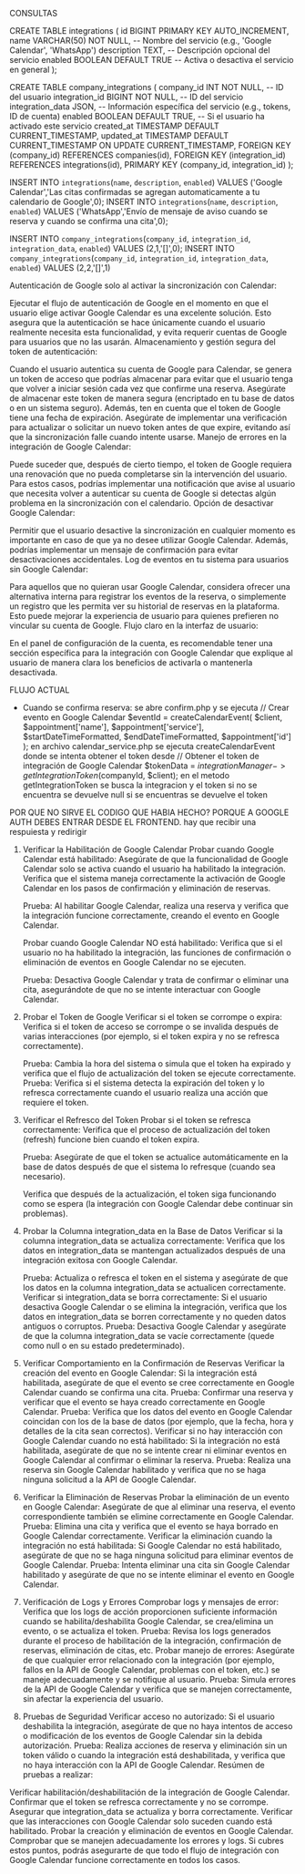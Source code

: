 CONSULTAS

CREATE TABLE integrations (
id BIGINT PRIMARY KEY AUTO_INCREMENT,
name VARCHAR(50) NOT NULL, -- Nombre del servicio (e.g., 'Google Calendar', 'WhatsApp')
description TEXT, -- Descripción opcional del servicio
enabled BOOLEAN DEFAULT TRUE -- Activa o desactiva el servicio en general
);

CREATE TABLE company_integrations (
company_id INT NOT NULL, -- ID del usuario
integration_id BIGINT NOT NULL, -- ID del servicio
integration_data JSON, -- Información específica del servicio (e.g., tokens, ID de cuenta)
enabled BOOLEAN DEFAULT TRUE, -- Si el usuario ha activado este servicio
created_at TIMESTAMP DEFAULT CURRENT_TIMESTAMP,
updated_at TIMESTAMP DEFAULT CURRENT_TIMESTAMP ON UPDATE CURRENT_TIMESTAMP,
FOREIGN KEY (company_id) REFERENCES companies(id),
FOREIGN KEY (integration_id) REFERENCES integrations(id),
PRIMARY KEY (company_id, integration_id)
);

INSERT INTO `integrations`(`name`, `description`, `enabled`) VALUES ('Google Calendar','Las citas confirmadas se agregan automaticamente a tu calendario de Google',0);
INSERT INTO `integrations`(`name`, `description`, `enabled`) VALUES ('WhatsApp','Envío de mensaje de aviso cuando se reserva y cuando se confirma una cita',0);

<!-- Cambiar el id de la empresa en produccion -->

INSERT INTO `company_integrations`(`company_id`, `integration_id`, `integration_data`, `enabled`) VALUES (2,1,'[]',0);
INSERT INTO `company_integrations`(`company_id`, `integration_id`, `integration_data`, `enabled`) VALUES (2,2,'[]',1)

Autenticación de Google solo al activar la sincronización con Calendar:

Ejecutar el flujo de autenticación de Google en el momento en que el usuario elige activar Google Calendar es una excelente solución. Esto asegura que la autenticación se hace únicamente cuando el usuario realmente necesita esta funcionalidad, y evita requerir cuentas de Google para usuarios que no las usarán.
Almacenamiento y gestión segura del token de autenticación:

Cuando el usuario autentica su cuenta de Google para Calendar, se genera un token de acceso que podrías almacenar para evitar que el usuario tenga que volver a iniciar sesión cada vez que confirme una reserva. Asegúrate de almacenar este token de manera segura (encriptado en tu base de datos o en un sistema seguro).
Además, ten en cuenta que el token de Google tiene una fecha de expiración. Asegúrate de implementar una verificación para actualizar o solicitar un nuevo token antes de que expire, evitando así que la sincronización falle cuando intente usarse.
Manejo de errores en la integración de Google Calendar:

Puede suceder que, después de cierto tiempo, el token de Google requiera una renovación que no pueda completarse sin la intervención del usuario. Para estos casos, podrías implementar una notificación que avise al usuario que necesita volver a autenticar su cuenta de Google si detectas algún problema en la sincronización con el calendario.
Opción de desactivar Google Calendar:

Permitir que el usuario desactive la sincronización en cualquier momento es importante en caso de que ya no desee utilizar Google Calendar. Además, podrías implementar un mensaje de confirmación para evitar desactivaciones accidentales.
Log de eventos en tu sistema para usuarios sin Google Calendar:

Para aquellos que no quieran usar Google Calendar, considera ofrecer una alternativa interna para registrar los eventos de la reserva, o simplemente un registro que les permita ver su historial de reservas en la plataforma. Esto puede mejorar la experiencia de usuario para quienes prefieren no vincular su cuenta de Google.
Flujo claro en la interfaz de usuario:

En el panel de configuración de la cuenta, es recomendable tener una sección específica para la integración con Google Calendar que explique al usuario de manera clara los beneficios de activarla o mantenerla desactivada.

FLUJO ACTUAL

- Cuando se confirma reserva:
  se abre confirm.php y se ejecuta
  // Crear evento en Google Calendar
  $eventId = createCalendarEvent(
        $client,
        $appointment['name'],
        $appointment['service'],
        $startDateTimeFormatted,
        $endDateTimeFormatted,
        $appointment['id']
    );
en archivo calendar_service.php
se ejecuta createCalendarEvent donde se intenta obtener el token desde
// Obtener el token de integración de Google Calendar
    $tokenData = $integrationManager->getIntegrationToken($companyId, $client);
  en el metodo getIntegrationToken se busca la integracion y el token si no se encuentra se devuelve null si se encuentras se devuelve el token

POR QUE NO SIRVE EL CODIGO QUE HABIA HECHO? PORQUE A GOOGLE AUTH DEBES ENTRAR DESDE EL FRONTEND. hay que recibir una respuiesta y redirigir

1. Verificar la Habilitación de Google Calendar
   Probar cuando Google Calendar está habilitado:
   Asegúrate de que la funcionalidad de Google Calendar solo se activa cuando el usuario ha habilitado la integración.
   Verifica que el sistema maneja correctamente la activación de Google Calendar en los pasos de confirmación y eliminación de reservas.

   Prueba: Al habilitar Google Calendar, realiza una reserva y verifica que la integración funcione correctamente, creando el evento en Google Calendar.

   Probar cuando Google Calendar NO está habilitado:
   Verifica que si el usuario no ha habilitado la integración, las funciones de confirmación o eliminación de eventos en Google Calendar no se ejecuten.

   Prueba: Desactiva Google Calendar y trata de confirmar o eliminar una cita, asegurándote de que no se intente interactuar con Google Calendar.

2. Probar el Token de Google
   Verificar si el token se corrompe o expira:
   Verifica si el token de acceso se corrompe o se invalida después de varias interacciones (por ejemplo, si el token expira y no se refresca correctamente).

   Prueba: Cambia la hora del sistema o simula que el token ha expirado y verifica que el flujo de actualización del token se ejecute correctamente.
   Prueba: Verifica si el sistema detecta la expiración del token y lo refresca correctamente cuando el usuario realiza una acción que requiere el token.

3. Verificar el Refresco del Token
   Probar si el token se refresca correctamente:
   Verifica que el proceso de actualización del token (refresh) funcione bien cuando el token expira.

   Prueba: Asegúrate de que el token se actualice automáticamente en la base de datos después de que el sistema lo refresque (cuando sea necesario).

   Verifica que después de la actualización, el token siga funcionando como se espera (la integración con Google Calendar debe continuar sin problemas).

4. Probar la Columna integration_data en la Base de Datos
   Verificar si la columna integration_data se actualiza correctamente:
   Verifica que los datos en integration_data se mantengan actualizados después de una integración exitosa con Google Calendar.

   Prueba: Actualiza o refresca el token en el sistema y asegúrate de que los datos en la columna integration_data se actualicen correctamente.
   Verificar si integration_data se borra correctamente:
   Si el usuario desactiva Google Calendar o se elimina la integración, verifica que los datos en integration_data se borren correctamente y no queden datos antiguos o corruptos.
   Prueba: Desactiva Google Calendar y asegúrate de que la columna integration_data se vacíe correctamente (quede como null o en su estado predeterminado).

5. Verificar Comportamiento en la Confirmación de Reservas
   Verificar la creación del evento en Google Calendar:
   Si la integración está habilitada, asegúrate de que el evento se cree correctamente en Google Calendar cuando se confirma una cita.
   Prueba: Confirmar una reserva y verificar que el evento se haya creado correctamente en Google Calendar.
   Prueba: Verifica que los datos del evento en Google Calendar coincidan con los de la base de datos (por ejemplo, que la fecha, hora y detalles de la cita sean correctos).
   Verificar si no hay interacción con Google Calendar cuando no está habilitado:
   Si la integración no está habilitada, asegúrate de que no se intente crear ni eliminar eventos en Google Calendar al confirmar o eliminar la reserva.
   Prueba: Realiza una reserva sin Google Calendar habilitado y verifica que no se haga ninguna solicitud a la API de Google Calendar.
6. Verificar la Eliminación de Reservas
   Probar la eliminación de un evento en Google Calendar:
   Asegúrate de que al eliminar una reserva, el evento correspondiente también se elimine correctamente en Google Calendar.
   Prueba: Elimina una cita y verifica que el evento se haya borrado en Google Calendar correctamente.
   Verificar la eliminación cuando la integración no está habilitada:
   Si Google Calendar no está habilitado, asegúrate de que no se haga ninguna solicitud para eliminar eventos de Google Calendar.
   Prueba: Intenta eliminar una cita sin Google Calendar habilitado y asegúrate de que no se intente eliminar el evento en Google Calendar.
7. Verificación de Logs y Errores
   Comprobar logs y mensajes de error:
   Verifica que los logs de acción proporcionen suficiente información cuando se habilita/deshabilita Google Calendar, se crea/elimina un evento, o se actualiza el token.
   Prueba: Revisa los logs generados durante el proceso de habilitación de la integración, confirmación de reservas, eliminación de citas, etc.
   Probar manejo de errores:
   Asegúrate de que cualquier error relacionado con la integración (por ejemplo, fallos en la API de Google Calendar, problemas con el token, etc.) se maneje adecuadamente y se notifique al usuario.
   Prueba: Simula errores de la API de Google Calendar y verifica que se manejen correctamente, sin afectar la experiencia del usuario.
8. Pruebas de Seguridad
   Verificar acceso no autorizado:
   Si el usuario deshabilita la integración, asegúrate de que no haya intentos de acceso o modificación de los eventos de Google Calendar sin la debida autorización.
   Prueba: Realiza acciones de reserva y eliminación sin un token válido o cuando la integración está deshabilitada, y verifica que no haya interacción con la API de Google Calendar.
   Resúmen de pruebas a realizar:

Verificar habilitación/deshabilitación de la integración de Google Calendar.
Confirmar que el token se refresca correctamente y no se corrompe.
Asegurar que integration_data se actualiza y borra correctamente.
Verificar que las interacciones con Google Calendar solo suceden cuando está habilitado.
Probar la creación y eliminación de eventos en Google Calendar.
Comprobar que se manejen adecuadamente los errores y logs.
Si cubres estos puntos, podrás asegurarte de que todo el flujo de integración con Google Calendar funcione correctamente en todos los casos.
